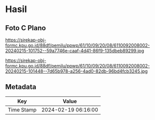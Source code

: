 # Hasil

## Foto C Plano

https://sirekap-obj-formc.kpu.go.id/88df/pemilu/ppwp/61/10/09/20/08/6110092008002-20240215-101752--59a7746e-caaf-4d41-86f9-135dbeb89299.jpg

https://sirekap-obj-formc.kpu.go.id/88df/pemilu/ppwp/61/10/09/20/08/6110092008002-20240215-101448--7d65b978-a256-4ad0-82db-96bd4fcb3245.jpg


## Metadata

| Key        | Value               |
| ---------- | ------------------- |
| Time Stamp | 2024-02-19 06:16:00 |



